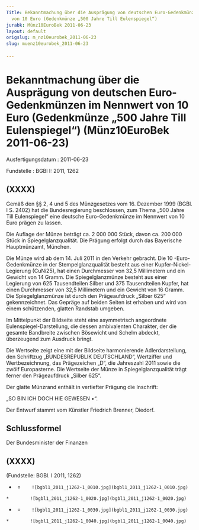```yaml
---
Title: Bekanntmachung über die Ausprägung von deutschen Euro-Gedenkmünzen im Nennwert
  von 10 Euro (Gedenkmünze „500 Jahre Till Eulenspiegel“)
jurabk: Münz10EuroBek 2011-06-23
layout: default
origslug: m_nz10eurobek_2011-06-23
slug: muenz10eurobek_2011-06-23

---
```


# Bekanntmachung über die Ausprägung von deutschen Euro-Gedenkmünzen im Nennwert von 10 Euro (Gedenkmünze „500 Jahre Till Eulenspiegel“) (Münz10EuroBek 2011-06-23)

Ausfertigungsdatum
:   2011-06-23

Fundstelle
:   BGBl I: 2011, 1262


## (XXXX)

Gemäß den §§ 2, 4 und 5 des Münzgesetzes vom 16. Dezember 1999 (BGBl.
I S. 2402) hat die Bundesregierung beschlossen, zum Thema „500 Jahre
Till Eulenspiegel“ eine deutsche Euro-Gedenkmünze im Nennwert von 10
Euro prägen zu lassen.

Die Auflage der Münze beträgt ca. 2 000 000 Stück, davon ca. 200 000
Stück in Spiegelglanzqualität. Die Prägung erfolgt durch das
Bayerische Hauptmünzamt, München.

Die Münze wird ab dem 14. Juli 2011 in den Verkehr gebracht. Die 10
-Euro-Gedenkmünze in der Stempelglanzqualität besteht aus einer
Kupfer-Nickel-Legierung (CuNi25), hat einen Durchmesser von 32,5
Millimetern und ein Gewicht von 14 Gramm. Die Spiegelglanzmünze
besteht aus einer Legierung von 625 Tausendteilen Silber und 375
Tausendteilen Kupfer, hat einen Durchmesser von 32,5 Millimetern und
ein Gewicht von 16 Gramm. Die Spiegelglanzmünze ist durch den
Prägeaufdruck „Silber 625“ gekennzeichnet. Das Gepräge auf beiden
Seiten ist erhaben und wird von einem schützenden, glatten Randstab
umgeben.

Im Mittelpunkt der Bildseite steht eine asymmetrisch angeordnete
Eulenspiegel-Darstellung, die dessen ambivalenten Charakter, der die
gesamte Bandbreite zwischen Bösewicht und Schelm abdeckt, überzeugend
zum Ausdruck bringt.

Die Wertseite zeigt eine mit der Bildseite harmonierende
Adlerdarstellung, den Schriftzug „BUNDESREPUBLIK DEUTSCHLAND“,
Wertziffer und Wertbezeichnung, das Prägezeichen „D“, die Jahreszahl
2011 sowie die zwölf Europasterne. Die Wertseite der Münze in
Spiegelglanzqualität trägt ferner den Prägeaufdruck „Silber 625“.

Der glatte Münzrand enthält in vertiefter Prägung die Inschrift:

„SO BIN ICH DOCH HIE GEWESEN •“.

Der Entwurf stammt vom Künstler Friedrich Brenner, Diedorf.


## Schlussformel

Der Bundesminister der Finanzen


## (XXXX)

(Fundstelle: BGBl. I 2011, 1262)


*    *        ![bgbl1_2011_j1262-1_0010.jpg](bgbl1_2011_j1262-1_0010.jpg)
    *        ![bgbl1_2011_j1262-1_0020.jpg](bgbl1_2011_j1262-1_0020.jpg)

*    *        ![bgbl1_2011_j1262-1_0030.jpg](bgbl1_2011_j1262-1_0030.jpg)
    *        ![bgbl1_2011_j1262-1_0040.jpg](bgbl1_2011_j1262-1_0040.jpg)


